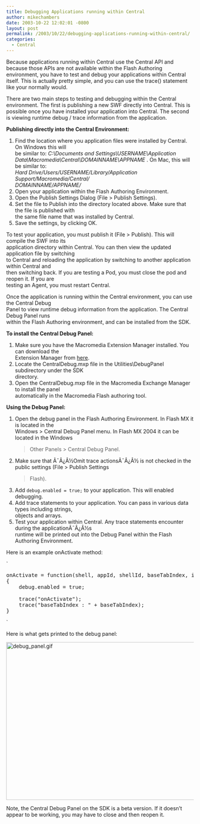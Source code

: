 ```yaml
---
title: Debugging Applications running within Central
author: mikechambers
date: 2003-10-22 12:02:01 -0800
layout: post
permalink: /2003/10/22/debugging-applications-running-within-central/
categories:
  - Central
---
```



Because applications running within Central use the Central API and because those APIs are not available within the Flash Authoring environment, you have to test and debug your applications within Central itself. This is actually pretty simple, and you can use the trace() statement like your normally would.

<!--more-->

There are two main steps to testing and debugging within the Central environment. The first is publishing a new SWF directly into Central. This is possible once you have installed your application into Central. The second is viewing runtime debug / trace information from the application.

**Publishing directly into the Central Environment:**

1.  Find the location where you application files were installed by Central. On Windows this will  
    be similar to: *C:\Documents and Settings\USERNAME\Application  
    Data\Macromedia\Central\DOMAINNAME\APPNAME* . On Mac, this will be similar to:  
    *Hard Drive/Users/USERNAME/Library/Application Support/Macromedia/Central/  
    DOMAINNAME/APPNAME/*
2.  Open your application within the Flash Authoring Environment.
3.  Open the Publish Settings Dialog (File > Publish Settings).
4.  Set the file to Publish into the directory located above. Make sure that the file is published with  
    the same file name that was installed by Central.
5.  Save the settings, by clicking OK.

To test your application, you must publish it (File > Publish). This will compile the SWF into its  
application directory within Central. You can then view the updated application file by switching  
to Central and reloading the application by switching to another application within Central and  
then switching back. If you are testing a Pod, you must close the pod and reopen it. If you are  
testing an Agent, you must restart Central.

Once the application is running within the Central environment, you can use the Central Debug  
Panel to view runtime debug information from the application. The Central Debug Panel runs  
within the Flash Authoring environment, and can be installed from the SDK.

**To install the Central Debug Panel:**

1.  Make sure you have the Macromedia Extension Manager installed. You can download the  
    Extension Manager from [here][1].
2.  Locate the CentralDebug.mxp file in the Utilities\DebugPanel subdirectory under the SDK  
    directory.
3.  Open the CentralDebug.mxp file in the Macromedia Exchange Manager to install the panel  
    automatically in the Macromedia Flash authoring tool.

**Using the Debug Panel:**

1.  Open the debug panel in the Flash Authoring Environment. In Flash MX it is located in the  
    Windows > Central Debug Panel menu. In Flash MX 2004 it can be located in the Windows  
    > Other Panels > Central Debug Panel.
2.  Make sure that Ã¯Â¿Â½Omit trace actionsÃ¯Â¿Â½ is not checked in the public settings (File > Publish Settings  
    > Flash).
3.  Add `debug.enabled = true;` to your application. This will enabled debugging.
4.  Add trace statements to your application. You can pass in various data types including strings,  
    objects and arrays.
5.  Test your application within Central. Any trace statements encounter during the applicationÃ¯Â¿Â½s  
    runtime will be printed out into the Debug Panel within the Flash Authoring Environment.

Here is an example onActivate method:

`
<pre>
onActivate = function(shell, appId, shellId, baseTabIndex, initialData)
{
	debug.enabled = true;

	trace("onActivate");
	trace("baseTabIndex : " + baseTabIndex);
}
</pre>
<p>`

Here is what gets printed to the debug panel:

<img alt="debug_panel.gif" src="/mesh/files/debug_panel.gif" width="534" height="424" border="0" />

Note, the Central Debug Panel on the SDK is a beta version. If it doesn&#8217;t appear to be working, you may have to close and then reopen it.

 [1]: http://www.macromedia.com/exchange/em_download